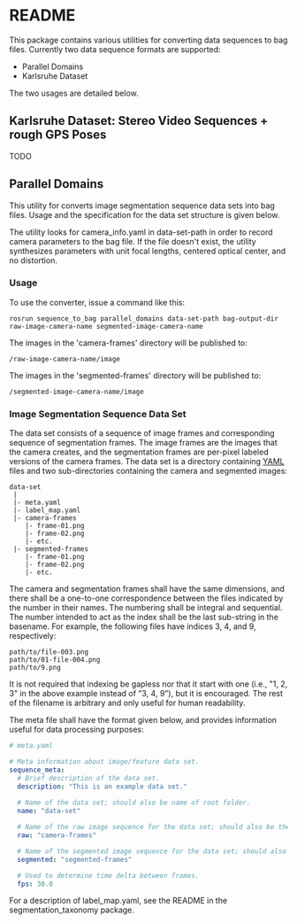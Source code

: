 # README #

This package contains various utilities for converting data sequences to bag files. Currently two data sequence formats are supported:
* Parallel Domains
* Karlsruhe Dataset

The two usages are detailed below.

## Karlsruhe Dataset: Stereo Video Sequences + rough GPS Poses ##

TODO

## Parallel Domains ##

This utility for converts image segmentation sequence data sets into bag files.
Usage and the specification for the data set structure is given below.

The utility looks for camera\_info.yaml in data-set-path in order to record
camera parameters to the bag file. If the file doesn't exist, the utility
synthesizes parameters with unit focal lengths, centered optical center, and no
distortion.

### Usage ###

To use the converter, issue a command like this:

    rosrun sequence_to_bag parallel_domains data-set-path bag-output-dir raw-image-camera-name segmented-image-camera-name

The images in the 'camera-frames' directory will be published to:

    /raw-image-camera-name/image

The images in the 'segmented-frames' directory will be published to:

    /segmented-image-camera-name/image

### Image Segmentation Sequence Data Set ###

The data set consists of a sequence of image frames and corresponding sequence
of segmentation frames. The image frames are the images that the camera creates,
and the segmentation frames are per-pixel labeled versions of the camera frames.
The data set is a directory containing [YAML](http://www.yaml.org/start.html)
files and two sub-directories containing the camera and segmented images:

    data-set
     |
     |- meta.yaml
     |- label_map.yaml
     |- camera-frames
        |- frame-01.png
        |- frame-02.png
        |- etc.
     |- segmented-frames
        |- frame-01.png
        |- frame-02.png
        |- etc.

The camera and segmentation frames shall have the same dimensions, and there
shall be a one-to-one correspondence between the files indicated by the number
in their names. The numbering shall be integral and sequential. The number
intended to act as the index shall be the last sub-string in the basename. For
example, the following files have indices 3, 4, and 9, respectively:

    path/to/file-003.png
    path/to/01-file-004.png
    path/to/9.png

It is not required that indexing be gapless nor that it start with one
(i.e., "1, 2, 3" in the above example instead of "3, 4, 9"), but it is
encouraged. The rest of the filename is arbitrary and only useful for human
readability.

The meta file shall have the format given below, and provides information useful
for data processing purposes:

```yaml
# meta.yaml

# Meta information about image/feature data set.
sequence_meta:
  # Brief description of the data set.
  description: "This is an example data set."
  
  # Name of the data set; should also be name of root folder.
  name: "data-set"

  # Name of the raw image sequence for the data set; should also be the name of the folder containing the images.
  raw: "camera-frames"

  # Name of the segmented image sequence for the data set; should also be the name of the folder containing the images.
  segmented: "segmented-frames"

  # Used to determine time delta between frames.
  fps: 30.0
```
For a description of label\_map.yaml, see the README in the
segmentation\_taxonomy package.

